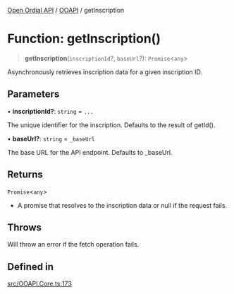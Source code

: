 [Open Ordial API](../../README.md) / [OOAPI](../README.md) / getInscription

# Function: getInscription()

> **getInscription**(`inscriptionId`?, `baseUrl`?): `Promise`\<`any`\>

Asynchronously retrieves inscription data for a given inscription ID.

## Parameters

• **inscriptionId?**: `string` = `...`

The unique identifier for the inscription. Defaults to the result of getId().

• **baseUrl?**: `string` = `_baseUrl`

The base URL for the API endpoint. Defaults to _baseUrl.

## Returns

`Promise`\<`any`\>

- A promise that resolves to the inscription data or null if the request fails.

## Throws

Will throw an error if the fetch operation fails.

## Defined in

[src/OOAPI.Core.ts:173](https://github.com/open-ordinal/open-ordinal-api/blob/88ef2e4467b13c07bb5a3ef3483343248c1aa38d/src/OOAPI.Core.ts#L173)
